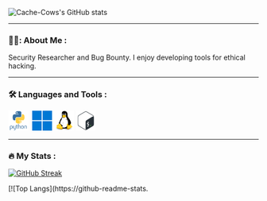 ![Cache-Cows's GitHub stats](https://github-readme-stats.vercel.app/api?username=Cache-Cow&show_icons=true&theme=radical)

---

### 👨‍💻: About Me :

Security Researcher and Bug Bounty. I enjoy developing tools for ethical hacking.

---

### :hammer_and_wrench: Languages and Tools :

<div>
  <img src="https://github.com/devicons/devicon/blob/master/icons/python/python-original-wordmark.svg" title="Python" alt="Python" width="40" height="40"/>&nbsp;
  <img src="https://github.com/devicons/devicon/blob/master/icons/windows11/windows11-original.svg" title="Windows" **alt="Windows" width="40" height="40"/>
  <img src="https://github.com/devicons/devicon/blob/master/icons/linux/linux-original.svg" title="LINUX" **alt="Linux" width="40" height="40"/>
  <img src="https://github.com/devicons/devicon/blob/master/icons/bash/bash-original.svg" title="BASH" **alt="BASH" width="40" height="40"/>
</div>

---

### :fire: My Stats :

[![GitHub Streak](https://streak-stats.demolab.com/?user=Cache-Cow)](https://git.io/streak-stats)

[![Top Langs](https://github-readme-stats.
